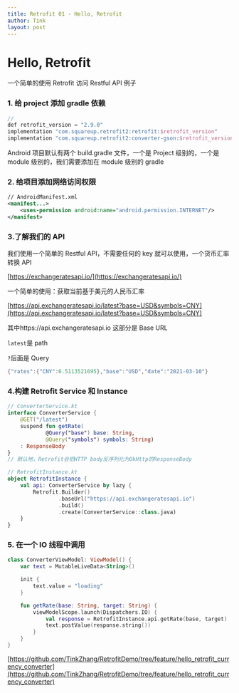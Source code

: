 ```yaml
---
title: Retrofit 01 - Hello, Retrofit
author: Tink
layout: post
---
```


# Hello, Retrofit

一个简单的使用 Retrofit 访问 Restful API 例子

### 1. 给 project 添加 gradle 依赖

```kotlin
//
def retrofit_version = "2.9.0"
implementation "com.squareup.retrofit2:retrofit:$retrofit_version"
implementation "com.squareup.retrofit2:converter-gson:$retrofit_version"
```

Android 项目默认有两个 build.gradle 文件，一个是 Project 级别的，一个是 module 级别的，我们需要添加在 module 级别的 gradle

### 2. 给项目添加网络访问权限

```xml
// AndroidManifest.xml
<manifest...>
    <uses-permission android:name="android.permission.INTERNET"/>
</manifest>
```

### 3.了解我们的 API

我们使用一个简单的 Restful API，不需要任何的 key 就可以使用，一个货币汇率转换 API

[https://exchangeratesapi.io/](https://exchangeratesapi.io/)

一个简单的使用：获取当前基于美元的人民币汇率

[https://api.exchangeratesapi.io/latest?base=USD&symbols=CNY](https://api.exchangeratesapi.io/latest?base=USD&symbols=CNY)

其中https://api.exchangeratesapi.io 这部分是 Base URL

`latest`是 path

`?`后面是 Query

```java
{"rates":{"CNY":6.5113521695},"base":"USD","date":"2021-03-10"}
```

### 4.构建 Retrofit Service 和 Instance

```kotlin
// ConverterService.kt
interface ConverterService {
    @GET("/latest")
    suspend fun getRate(
            @Query("base") base: String,
            @Query("symbols") symbols: String)
    : ResponseBody
}
// 默认地，Retrofit会把HTTP body反序列化为OkHttp的ResponseBody

// RetrofitInstance.kt
object RetrofitInstance {
    val api: ConverterService by lazy {
        Retrofit.Builder()
                .baseUrl("https://api.exchangeratesapi.io")
                .build()
                .create(ConverterService::class.java)
    }
}
```

### 5. 在一个 IO 线程中调用

```kotlin
class ConverterViewModel: ViewModel() {
    var text = MutableLiveData<String>()

    init {
        text.value = "loading"
    }

    fun getRate(base: String, target: String) {
        viewModelScope.launch(Dispatchers.IO) {
            val response = RetrofitInstance.api.getRate(base, target)
            text.postValue(response.string())
        }
    }
}
```

[https://github.com/TinkZhang/RetrofitDemo/tree/feature/hello_retrofit_currency_converter](https://github.com/TinkZhang/RetrofitDemo/tree/feature/hello_retrofit_currency_converter)
